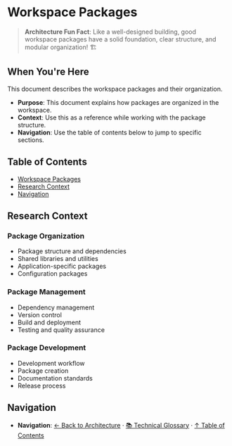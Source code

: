 # Workspace Packages

> **Architecture Fun Fact**: Like a well-designed building, good workspace packages have a solid foundation, clear structure, and modular organization! 🏗️

## When You're Here

This document describes the workspace packages and their organization.

* **Purpose**: This document explains how packages are organized in the workspace.
* **Context**: Use this as a reference while working with the package structure.
* **Navigation**: Use the table of contents below to jump to specific sections.

## Table of Contents

* [Workspace Packages](#workspace-packages)
* [Research Context](#research-context)
* [Navigation](#navigation)

## Research Context

### Package Organization

* Package structure and dependencies
* Shared libraries and utilities
* Application-specific packages
* Configuration packages

### Package Management

* Dependency management
* Version control
* Build and deployment
* Testing and quality assurance

### Package Development

* Development workflow
* Package creation
* Documentation standards
* Release process

## Navigation

* **Navigation**: [← Back to Architecture](../README.md) · [📚 Technical Glossary](../../GLOSSARY.md) · [↑ Table of Contents](#workspace-packages)
